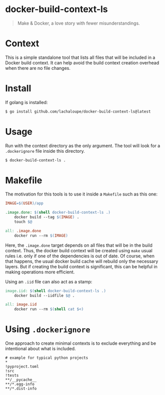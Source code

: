 # docker-build-context-ls

> Make & Docker, a love story with fewer misunderstandings.

# Context

This is a simple standalone tool that lists all files that will be included in a Docker build context.
It can help avoid the build context creation overhead when there are no file changes.

# Install

If golang is installed:

```bash
$ go install github.com/lachaloupe/docker-build-context-ls@latest
```

# Usage

Run with the context directory as the only argument.
The tool will look for a `.dockerignore` file inside this directory.

```bash
$ docker-build-context-ls .
```

# Makefile

The motivation for this tools is to use it inside a `Makefile` such as this one:

```Makefile
IMAGE=$(USER)/app

.image.done: $(shell docker-build-context-ls .)
	docker build --tag $(IMAGE) .
    touch $@

all: .image.done
    docker run --rm $(IMAGE)
```

Here, the `.image.done` target depends on all files that will be in the build context.
Thus, the docker build context will be created using `make` usual rules i.e. only if one of the dependencies is out of date.
Of course, when that happens, the usual docker build cache will rebuild only the necessary layers.
But if creating the build context is significant, this can be helpful in making operations more efficient.

Using an `.iid` file can also act as a stamp:

```Makefile
image.iid: $(shell docker-build-context-ls .)
	docker build --iidfile $@ .

all: image.iid
    docker run --rm $(shell cat $<)
```

# Using `.dockerignore`

One approach to create minimal contexts is to exclude everything and be intentional about what is included.

```
# example for typical python projects
*
!pyproject.toml
!src
!tests
**/__pycache__
**/*.egg-info
**/*.dist-info
```
